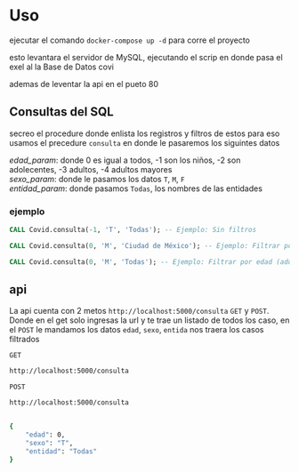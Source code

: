 # Uso
ejecutar el comando `docker-compose up -d`
para corre el proyecto    

esto levantara el servidor de MySQL, ejecutando el scrip en donde pasa el exel al la Base de Datos covi 

ademas de leventar la api en el pueto 80


## Consultas del SQL
secreo el procedure donde enlista los registros y filtros de estos para eso usamos el precedure `consulta` en donde le pasaremos los siguintes datos  

*edad_param*: donde 0 es igual a todos, -1 son los niños, -2 son adolecentes, -3 adultos, -4 adultos mayores  
*sexo_param*: donde le pasamos los datos `T`, `M`, `F`  
*entidad_param*: donde pasamos `Todas`, los nombres de las entidades  

### ejemplo
```sql
CALL Covid.consulta(-1, 'T', 'Todas'); -- Ejemplo: Sin filtros

CALL Covid.consulta(0, 'M', 'Ciudad de México'); -- Ejemplo: Filtrar por sexo masculino y entidad específica

CALL Covid.consulta(0, 'M', 'Todas'); -- Ejemplo: Filtrar por edad (adolescentes) y todos los sexos
```
## api

La api cuenta con 2 metos `http://localhost:5000/consulta` `GET` y `POST`. Donde en el get solo ingresas la url y te trae un listado de todos los caso, en el `POST` le mandamos los datos `edad`, `sexo`, `entida` nos traera los casos filtrados

`GET`
```sh
http://localhost:5000/consulta

```
`POST`
```sh
http://localhost:5000/consulta


{
    "edad": 0,
    "sexo": "T",
    "entidad": "Todas"
}

```